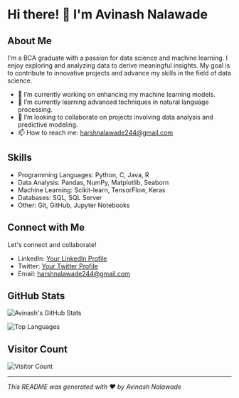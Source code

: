 # Hi there! 👋 I'm Avinash Nalawade

## About Me

I'm a BCA graduate with a passion for data science and machine learning. I enjoy exploring and analyzing data to derive meaningful insights. My goal is to contribute to innovative projects and advance my skills in the field of data science.

- 🔭 I’m currently working on enhancing my machine learning models.
- 🌱 I’m currently learning advanced techniques in natural language processing.
- 👯 I’m looking to collaborate on projects involving data analysis and predictive modeling.
- 📫 How to reach me: harshnalawade244@gmail.com

## Skills

- Programming Languages: Python, C, Java, R
- Data Analysis: Pandas, NumPy, Matplotlib, Seaborn
- Machine Learning: Scikit-learn, TensorFlow, Keras
- Databases: SQL, SQL Server
- Other: Git, GitHub, Jupyter Notebooks

## Connect with Me

Let's connect and collaborate!

- LinkedIn: [Your LinkedIn Profile](https://www.linkedin.com/in/your-linkedin-profile)
- Twitter: [Your Twitter Profile](https://twitter.com/your-twitter-profile)
- Email: harshnalawade244@gmail.com

## GitHub Stats

![Avinash's GitHub Stats](https://github-readme-stats.vercel.app/api?username=Avinash-1103&show_icons=true&theme=radical)

![Top Languages](https://github-readme-stats.vercel.app/api/top-langs/?username=your_github_username&layout=compact&theme=radical)

## Visitor Count

![Visitor Count](https://profile-counter.glitch.me/your_github_username/count.svg)

---

*This README was generated with ❤️ by Avinash Nalawade*
